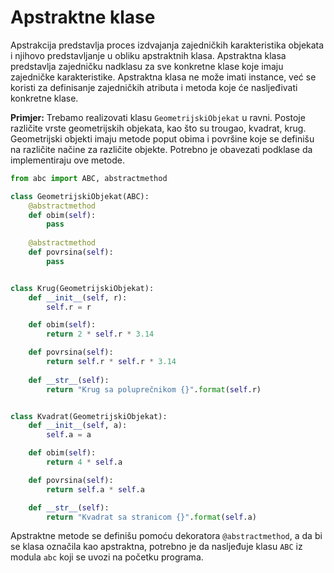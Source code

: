 # Apstraktne klase

Apstrakcija predstavlja proces izdvajanja zajedničkih karakteristika objekata i njihovo predstavljanje u obliku apstraktnih klasa. Apstraktna klasa predstavlja zajedničku nadklasu za sve konkretne klase koje imaju zajedničke karakteristike. Apstraktna klasa ne može imati instance, već se koristi za definisanje zajedničkih atributa i metoda koje će nasljeđivati konkretne klase.


**Primjer:**
Trebamo realizovati klasu `GeometrijskiObjekat` u ravni. Postoje različite vrste geometrijskih objekata, kao što su trougao, kvadrat, krug. Geometrijski objekti imaju metode poput obima i površine koje se definišu na različite načine za različite objekte. Potrebno je obavezati podklase da implementiraju ove metode.

```python
from abc import ABC, abstractmethod

class GeometrijskiObjekat(ABC):
    @abstractmethod
    def obim(self):
        pass
    
    @abstractmethod
    def povrsina(self):
        pass


class Krug(GeometrijskiObjekat):
    def __init__(self, r):
        self.r = r

    def obim(self):
        return 2 * self.r * 3.14

    def povrsina(self):
        return self.r * self.r * 3.14
    
    def __str__(self):
        return "Krug sa poluprečnikom {}".format(self.r)


class Kvadrat(GeometrijskiObjekat):
    def __init__(self, a):
        self.a = a

    def obim(self):
        return 4 * self.a

    def povrsina(self):
        return self.a * self.a

    def __str__(self):
        return "Kvadrat sa stranicom {}".format(self.a)
```

Apstraktne metode se definišu pomoću dekoratora `@abstractmethod`, a da bi se klasa označila kao apstraktna, potrebno je da nasljeđuje klasu `ABC` iz modula `abc` koji se uvozi na početku programa.
